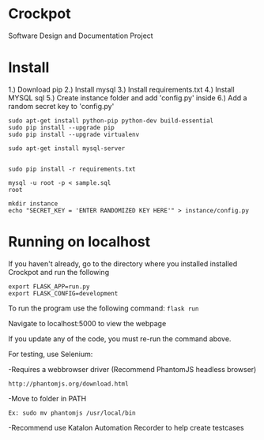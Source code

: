 # Crockpot
Software Design and Documentation Project




# Install
1.) Download pip
2.) Install mysql
3.) Install requirements.txt
4.) Install MYSQL sql
5.) Create instance folder and add 'config.py' inside
6.) Add a random secret key to 'config.py'
  ```
  sudo apt-get install python-pip python-dev build-essential
  sudo pip install --upgrade pip
  sudo pip install --upgrade virtualenv

  sudo apt-get install mysql-server


  sudo pip install -r requirements.txt

  mysql -u root -p < sample.sql
  root

  mkdir instance
  echo "SECRET_KEY = 'ENTER RANDOMIZED KEY HERE'" > instance/config.py
  ```


# Running on localhost
If you haven't already, go to the directory where you installed installed Crockpot and run the following
 ```
 export FLASK_APP=run.py
 export FLASK_CONFIG=development
  ```

To run the program use the following command: `flask run`

Navigate to localhost:5000 to view the webpage

If you update any of the code, you must re-run the command above.


For testing, use Selenium:

  -Requires a webbrowser driver (Recommend PhantomJS headless browser)

    http://phantomjs.org/download.html

  -Move to folder in PATH

    Ex: sudo mv phantomjs /usr/local/bin

  -Recommend use Katalon Automation Recorder to help create testcases

